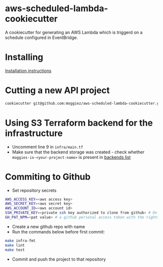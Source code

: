 # aws-scheduled-lambda-cookiecutter

A cookiecutter for generating an AWS Lambda which is triggerd on a schedule configured in EventBridge.

# Installing

[Installation instructions](https://cookiecutter.readthedocs.io/en/latest/installation.html)

# Cutting a new API project

```bash
cookiecutter git@github.com:moggiez/aws-scheduled-lambda-cookiecutter.git
```

# Using S3 Terraform backend for the infrastructure

- Uncomment line 9 in `infra/main.tf`
- Make sure that the backend storage was created - check whether `moggies-io-<your-project-name>` is present in [backends list](https://github.com/moggiez/terraform-backend/blob/master/main.tf#L14)

# Commiting to Github

- Set repository secrets

```bash
AWS_ACCESS_KEY=<aws access key>
AWS_SECRET_KEY=<aws secret key>
AWS_ACCOUNT_ID=<aws account id>
SSH_PRIVATE_KEY=<private ssh key authorized to clone from github> # On OSX type `cat ~/.ssh/id_rsa|pbcopy ` to copy private ssh key to clipboard
GH_PAT_NPM=<pat value> # a github personal access token with the rights to read packages from GH private npm
```

- Create a new github repo with name <your-project-name>
- Run the commands below before first commit:

```bash
make infra-fmt
make lint
make test
```

- Commit and push the project to that repository
